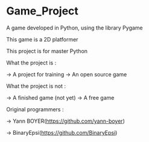 # Game_Project
A game developed in Python, using the library Pygame


This game is a 2D platformer



This project is for master Python


What the project is :


-> A project for training
-> An open source game


What the project is not :


-> A finished game (not yet)
-> A free game



Original programmers : 

-> Yann BOYER(https://github.com/yann-boyer)

-> BinaryEpsi(https://github.com/BinaryEpsi)
